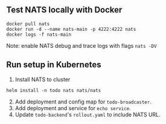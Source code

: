## Test NATS locally with Docker

```
docker pull nats
docker run -d --name nats-main -p 4222:4222 nats
docker logs -f nats-main
```

Note: enable NATS debug and trace logs with flags `nats -DV`

## Run setup in Kubernetes

1. Install NATS to cluster

```
helm install -n todo nats nats/nats
```

2. Add deployment and config map for `todo-broadcaster`.
3. Add deployment and service for `echo service`.
4. Update `todo-backend`'s `rollout.yaml` to include NATS URL.
